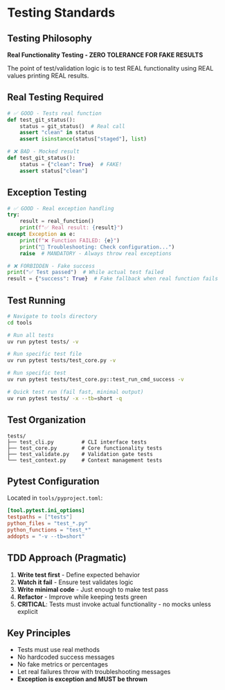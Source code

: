 # Testing Standards

## Testing Philosophy
**Real Functionality Testing - ZERO TOLERANCE FOR FAKE RESULTS**

The point of test/validation logic is to test REAL functionality using REAL values printing REAL results.

## Real Testing Required
```python
# ✅ GOOD - Tests real function
def test_git_status():
    status = git_status()  # Real call
    assert "clean" in status
    assert isinstance(status["staged"], list)

# ❌ BAD - Mocked result
def test_git_status():
    status = {"clean": True}  # FAKE!
    assert status["clean"]
```

## Exception Testing
```python
# ✅ GOOD - Real exception handling
try:
    result = real_function()
    print(f"✅ Real result: {result}")
except Exception as e:
    print(f"❌ Function FAILED: {e}")
    print("🔧 Troubleshooting: Check configuration...")
    raise  # MANDATORY - Always throw real exceptions

# ❌ FORBIDDEN - Fake success
print("✅ Test passed")  # While actual test failed
result = {"success": True}  # Fake fallback when real function fails
```

## Test Running
```bash
# Navigate to tools directory
cd tools

# Run all tests
uv run pytest tests/ -v

# Run specific test file
uv run pytest tests/test_core.py -v

# Run specific test
uv run pytest tests/test_core.py::test_run_cmd_success -v

# Quick test run (fail fast, minimal output)
uv run pytest tests/ -x --tb=short -q
```

## Test Organization
```
tests/
├── test_cli.py         # CLI interface tests
├── test_core.py        # Core functionality tests
├── test_validate.py    # Validation gate tests
└── test_context.py     # Context management tests
```

## Pytest Configuration
Located in `tools/pyproject.toml`:
```toml
[tool.pytest.ini_options]
testpaths = ["tests"]
python_files = "test_*.py"
python_functions = "test_*"
addopts = "-v --tb=short"
```

## TDD Approach (Pragmatic)
1. **Write test first** - Define expected behavior
2. **Watch it fail** - Ensure test validates logic
3. **Write minimal code** - Just enough to make test pass
4. **Refactor** - Improve while keeping tests green
5. **CRITICAL**: Tests must invoke actual functionality - no mocks unless explicit

## Key Principles
- Tests must use real methods
- No hardcoded success messages
- No fake metrics or percentages
- Let real failures throw with troubleshooting messages
- **Exception is exception and MUST be thrown**